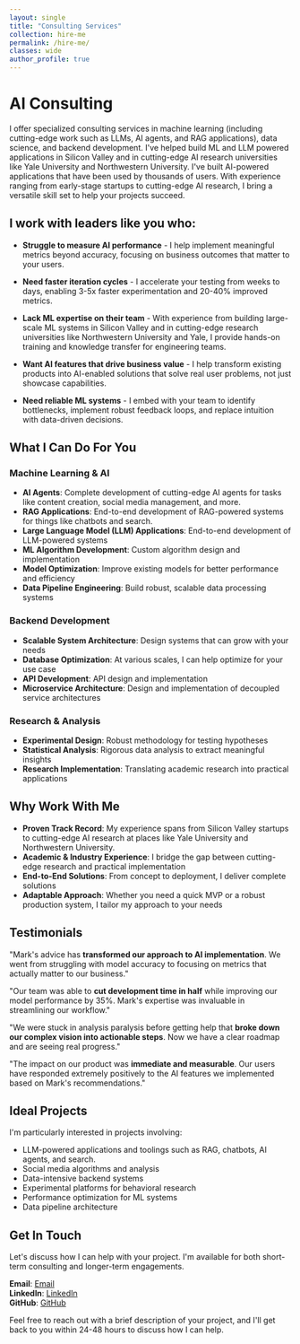 ```yaml
---
layout: single
title: "Consulting Services"
collection: hire-me
permalink: /hire-me/
classes: wide
author_profile: true
---
```


# AI Consulting

I offer specialized consulting services in machine learning (including cutting-edge work such as LLMs, AI agents, and RAG applications), data science, and backend development. I've helped build ML and LLM powered applications in Silicon Valley and in cutting-edge AI research universities like Yale University and Northwestern University. I've built AI-powered applications that have been used by thousands of users. With experience ranging from early-stage startups to cutting-edge AI research, I bring a versatile skill set to help your projects succeed.

## I work with leaders like you who:

* **Struggle to measure AI performance** - I help implement meaningful metrics beyond accuracy, focusing on business outcomes that matter to your users.

* **Need faster iteration cycles** - I accelerate your testing from weeks to days, enabling 3-5x faster experimentation and 20-40% improved metrics.

* **Lack ML expertise on their team** - With experience from building large-scale ML systems in Silicon Valley and in cutting-edge research universities like Northwestern University and Yale, I provide hands-on training and knowledge transfer for engineering teams.

* **Want AI features that drive business value** - I help transform existing products into AI-enabled solutions that solve real user problems, not just showcase capabilities.

* **Need reliable ML systems** - I embed with your team to identify bottlenecks, implement robust feedback loops, and replace intuition with data-driven decisions.

## What I Can Do For You

### Machine Learning & AI

- **AI Agents**: Complete development of cutting-edge AI agents for tasks like content creation, social media management, and more.
- **RAG Applications**: End-to-end development of RAG-powered systems for things like chatbots and search.
- **Large Language Model (LLM) Applications**: End-to-end development of LLM-powered systems
- **ML Algorithm Development**: Custom algorithm design and implementation
- **Model Optimization**: Improve existing models for better performance and efficiency
- **Data Pipeline Engineering**: Build robust, scalable data processing systems

### Backend Development

- **Scalable System Architecture**: Design systems that can grow with your needs
- **Database Optimization**: At various scales, I can help optimize for your use case
- **API Development**: API design and implementation
- **Microservice Architecture**: Design and implementation of decoupled service architectures

### Research & Analysis

- **Experimental Design**: Robust methodology for testing hypotheses
- **Statistical Analysis**: Rigorous data analysis to extract meaningful insights
- **Research Implementation**: Translating academic research into practical applications

## Why Work With Me

- **Proven Track Record**: My experience spans from Silicon Valley startups to cutting-edge AI research at places like Yale University and Northwestern University.
- **Academic & Industry Experience**: I bridge the gap between cutting-edge research and practical implementation
- **End-to-End Solutions**: From concept to deployment, I deliver complete solutions
- **Adaptable Approach**: Whether you need a quick MVP or a robust production system, I tailor my approach to your needs

## Testimonials

"Mark's advice has **transformed our approach to AI implementation**. We went from struggling with model accuracy to focusing on metrics that actually matter to our business."

"Our team was able to **cut development time in half** while improving our model performance by 35%. Mark's expertise was invaluable in streamlining our workflow."

"We were stuck in analysis paralysis before getting help that **broke down our complex vision into actionable steps**. Now we have a clear roadmap and are seeing real progress."

"The impact on our product was **immediate and measurable**. Our users have responded extremely positively to the AI features we implemented based on Mark's recommendations."

## Ideal Projects

I'm particularly interested in projects involving:

- LLM-powered applications and toolings such as RAG, chatbots, AI agents, and search.
- Social media algorithms and analysis
- Data-intensive backend systems
- Experimental platforms for behavioral research
- Performance optimization for ML systems
- Data pipeline architecture

## Get In Touch

Let's discuss how I can help with your project. I'm available for both short-term consulting and longer-term engagements.

**Email**: [Email](mailto:markptorres1@gmail.com)  
**LinkedIn**: [LinkedIn](https://www.linkedin.com/in/mark-torres)  
**GitHub**: [GitHub](https://github.com/mark-torres10)

Feel free to reach out with a brief description of your project, and I'll get back to you within 24-48 hours to discuss how I can help.

